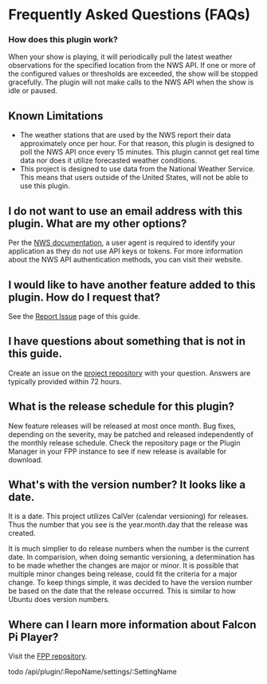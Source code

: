 # Frequently Asked Questions (FAQs)

### How does this plugin work?

When your show is playing, it will periodically pull the latest weather observations for the specified
location from the NWS API.
If one or more of the configured values or thresholds are exceeded, the show will be stopped gracefully.
The plugin will not make calls to the NWS API when the show is idle or paused.

## Known Limitations

* The weather stations that are used by the NWS report their data approximately once per hour.
For that reason, this plugin is designed to poll the NWS API once every 15 minutes. This plugin cannot get real
time data nor does it utilize forecasted weather conditions.
* This project is designed to use data from the National Weather Service. This means that users outside of 
the United States, will not be able to use this plugin.

## I do not want to use an email address with this plugin. What are my other options?

Per the <a href="https://www.weather.gov/documentation/services-web-api" target='_blank'>NWS documentation</a>,
a user agent is required to identify your application as they do not use API keys or tokens. For more 
information about the NWS API authentication methods, you can visit their website.

## I would like to have another feature added to this plugin. How do I request that? 

See the [Report Issue](./report_issue.md) page of this guide.

## I have questions about something that is not in this guide. 

Create an issue on the 
[project repository](https://github.com/almostengr/fpp-weather-monitor-plugin/issues) with your question.
Answers are typically provided within 72 hours.

## What is the release schedule for this plugin?

New feature releases will be released at most once month. Bug fixes, depending on the severity, 
may be patched and released independently of the monthly release schedule. Check the repository page or 
the Plugin Manager in your FPP instance to see if new release is available for download.

## What's with the version number? It looks like a date.

It is a date. This project utilizes CalVer (calendar versioning) for releases. Thus the number that you 
see is the year.month.day that the release was created. 

It is much simplier to do release numbers when the number is the current date. In comparision, when doing 
semantic versioning, a determination has to be made whether the changes are major or minor. It is 
possible that multiple minor changes being release, could fit the criteria for a major change. 
To keep things simple, it was decided to have the version number be based on the date that the 
release occurred. This is similar to how Ubuntu does version numbers.

## Where can I learn more information about Falcon Pi Player?

Visit the [FPP repository](https://github.com/falconchristmas/fpp). 


todo /api/plugin/:RepoName/settings/:SettingName

